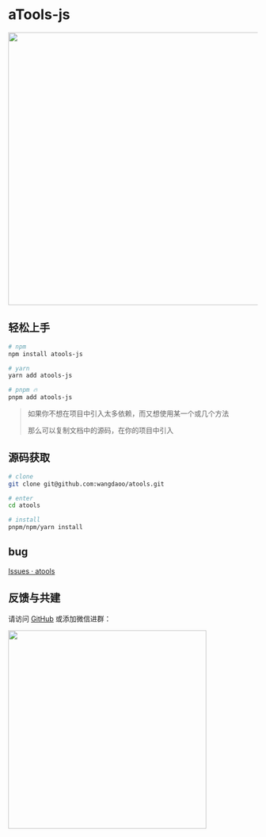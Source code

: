 # aTools-js

<div style="text-align: center;">
  <img src="http://cdn.wangdaoo.com/atools_banner.png" width="550" />
</div>

## 轻松上手

```bash
# npm
npm install atools-js

# yarn
yarn add atools-js

# pnpm 🔥
pnpm add atools-js
```

> 如果你不想在项目中引入太多依赖，而又想使用某一个或几个方法
>
> 那么可以复制文档中的源码，在你的项目中引入

## 源码获取

```bash
# clone
git clone git@github.com:wangdaoo/atools.git

# enter
cd atools

# install
pnpm/npm/yarn install
```

## bug

[Issues · atools](https://github.com/wangdaoo/atools/issues)

## 反馈与共建

请访问 [GitHub](https://github.com/wangdaoo/atools) 或添加微信进群：

<div>
  <img data-type="atools" src="http://cdn.wangdaoo.com/wechat.png?imageView2/1/w/400/h/400" width="400" />
</div>

